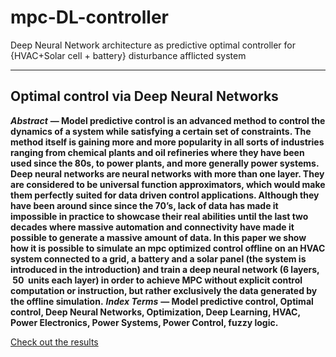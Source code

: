 # mpc-DL-controller
Deep Neural Network architecture as predictive optimal controller for {HVAC+Solar cell + battery} disturbance afflicted system

***

## Optimal control via Deep Neural Networks

**_Abstract_** **— Model predictive control is an advanced
method to control the dynamics of a system while
satisfying a certain set of constraints. The method itself is
gaining more and more popularity in all sorts of industries
ranging from chemical plants and oil refineries where they
have been used since the 80s, to power plants, and more
generally power systems.
Deep neural networks are neural networks with more
than one layer. They are considered to be universal
function approximators, which would make them perfectly
suited for data driven control applications.
Although they have been around since since the 70’s,
lack of data has made it impossible in practice to
showcase their real abilities until the last two decades
where massive automation and connectivity have made it
possible to generate a massive amount of data.
In this paper we show how it is possible to simulate an
mpc optimized control offline on an HVAC system
connected to a grid, a battery and a solar panel (the
system is introduced in the introduction) and train a deep
neural network (6 layers,  50  units each layer) in order to
achieve MPC without explicit control computation or
instruction, but rather exclusively the data generated by
the offline simulation.**
**_Index Terms_** **— Model predictive control, Optimal control,
Deep Neural Networks, Optimization, Deep Learning,
HVAC, Power Electronics, Power Systems, Power Control,
fuzzy logic.**


[Check out the results](https://github.com/ell-hol/mpc-DL-controller/blob/master/docs/Final_Report.pdf)
